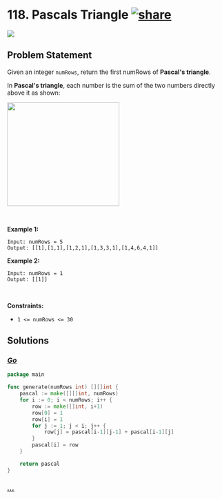 # 118. Pascals Triangle [![share]](https://leetcode.com/problems/pascals-triangle/)

![][easy]

## Problem Statement

<p>Given an integer <code>numRows</code>, return the first numRows of <strong>Pascal's triangle</strong>.</p>
<p>In <strong>Pascal's triangle</strong>, each number is the sum of the two numbers directly above it as shown:</p>
<img alt="" src="https://upload.wikimedia.org/wikipedia/commons/0/0d/PascalTriangleAnimated2.gif" style="height:240px; width:260px"/>
<p> </p>
<p><strong class="example">Example 1:</strong></p>

```
Input: numRows = 5
Output: [[1],[1,1],[1,2,1],[1,3,3,1],[1,4,6,4,1]]
```

<p><strong class="example">Example 2:</strong></p>

```
Input: numRows = 1
Output: [[1]]
```

<p> </p>
<p><strong>Constraints:</strong></p>
<ul>
<li><code>1 &lt;= numRows &lt;= 30</code></li>
</ul>

## Solutions

### [_Go_](pascals_triangle.go)

```go [Go]
package main

func generate(numRows int) [][]int {
	pascal := make([][]int, numRows)
	for i := 0; i < numRows; i++ {
		row := make([]int, i+1)
		row[0] = 1
		row[i] = 1
		for j := 1; j < i; j++ {
			row[j] = pascal[i-1][j-1] + pascal[i-1][j]
		}
		pascal[i] = row
	}

	return pascal
}

```

### [_..._]()

```

```

<!----------------------------------{ link }--------------------------------->

[share]: https://graph.org/file/3ea5234dda646b71c574a.png
[easy]: https://img.shields.io/badge/Difficulty-Easy-bright.svg
[medium]: https://img.shields.io/badge/Difficulty-Medium-yellow.svg
[hard]: https://img.shields.io/badge/Difficulty-Hard-red.svg
